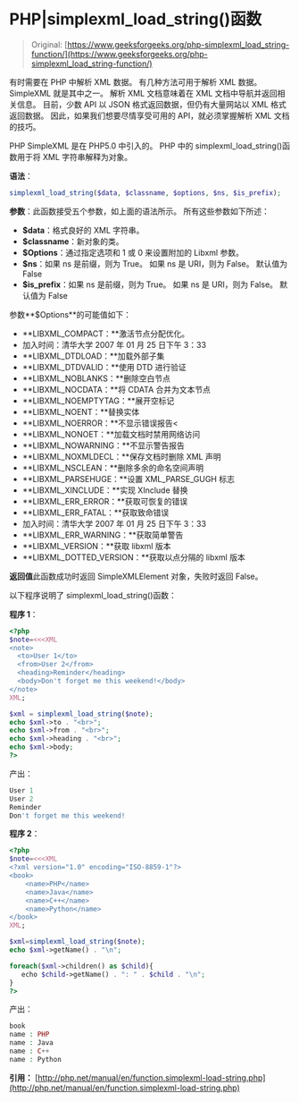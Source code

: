 # PHP|simplexml_load_string()函数

> Original: [https://www.geeksforgeeks.org/php-simplexml_load_string-function/](https://www.geeksforgeeks.org/php-simplexml_load_string-function/)

有时需要在 PHP 中解析 XML 数据。 有几种方法可用于解析 XML 数据。 SimpleXML 就是其中之一。 解析 XML 文档意味着在 XML 文档中导航并返回相关信息。 目前，少数 API 以 JSON 格式返回数据，但仍有大量网站以 XML 格式返回数据。 因此，如果我们想要尽情享受可用的 API，就必须掌握解析 XML 文档的技巧。

PHP SimpleXML 是在 PHP5.0 中引入的。 PHP 中的 simplexml_load_string()函数用于将 XML 字符串解释为对象。

**语法**：

```php
simplexml_load_string($data, $classname, $options, $ns, $is_prefix);

```

**参数**：此函数接受五个参数，如上面的语法所示。 所有这些参数如下所述：

*   **$data**：格式良好的 XML 字符串。
*   **$classname**：新对象的类。
*   **$Options**：通过指定选项和 1 或 0 来设置附加的 Libxml 参数。
*   **$ns**：如果 ns 是前缀，则为 True。 如果 ns 是 URI，则为 False。 默认值为 False
*   **$is_prefix**：如果 ns 是前缀，则为 True。 如果 ns 是 URI，则为 False。 默认值为 False

参数**$Options**的可能值如下：

*   **LIBXML_COMPACT：**激活节点分配优化。
*   加入时间：清华大学 2007 年 01 月 25 日下午 3：33
*   **LIBXML_DTDLOAD：**加载外部子集
*   **LIBXML_DTDVALID：**使用 DTD 进行验证
*   **LIBXML_NOBLANKS：**删除空白节点
*   **LIBXML_NOCDATA：**将 CDATA 合并为文本节点
*   **LIBXML_NOEMPTYTAG：**展开空标记
*   **LIBXML_NOENT：**替换实体
*   **LIBXML_NOERROR：**不显示错误报告<
*   **LIBXML_NONOET：**加载文档时禁用网络访问
*   **LIBXML_NOWARNING：**不显示警告报告
*   **LIBXML_NOXMLDECL：**保存文档时删除 XML 声明
*   **LIBXML_NSCLEAN：**删除多余的命名空间声明
*   **LIBXML_PARSEHUGE：**设置 XML_PARSE_GUGH 标志
*   **LIBXML_XINCLUDE：**实现 XInclude 替换
*   **LIBXML_ERR_ERROR：**获取可恢复的错误
*   **LIBXML_ERR_FATAL：**获取致命错误
*   加入时间：清华大学 2007 年 01 月 25 日下午 3：33
*   **LIBXML_ERR_WARNING：**获取简单警告
*   **LIBXML_VERSION：**获取 libxml 版本
*   **LIBXML_DOTTED_VERSION：**获取以点分隔的 libxml 版本

**返回值**此函数成功时返回 SimpleXMLElement 对象，失败时返回 False。

以下程序说明了 simplexml_load_string()函数：

**程序 1**：

```php
<?php
$note=<<<XML
<note>
  <to>User 1</to>
  <from>User 2</from>
  <heading>Reminder</heading>
  <body>Don't forget me this weekend!</body>
</note>
XML;

$xml = simplexml_load_string($note);
echo $xml->to . "<br>";
echo $xml->from . "<br>";
echo $xml->heading . "<br>";
echo $xml->body;
?>
```

产出：

```php
User 1
User 2
Reminder
Don't forget me this weekend!

```

**程序 2**：

```php
<?php
$note=<<<XML
<?xml version="1.0" encoding="ISO-8859-1"?>
<book>
    <name>PHP</name>
    <name>Java</name>
    <name>C++</name>
    <name>Python</name>
</book>
XML;

$xml=simplexml_load_string($note);
echo $xml->getName() . "\n";

foreach($xml->children() as $child){
   echo $child->getName() . ": " . $child . "\n";
}
?>
```

产出：

```php
book
name : PHP
name : Java
name : C++
name : Python

```

**引用：**
[http://php.net/manual/en/function.simplexml-load-string.php](http://php.net/manual/en/function.simplexml-load-string.php)